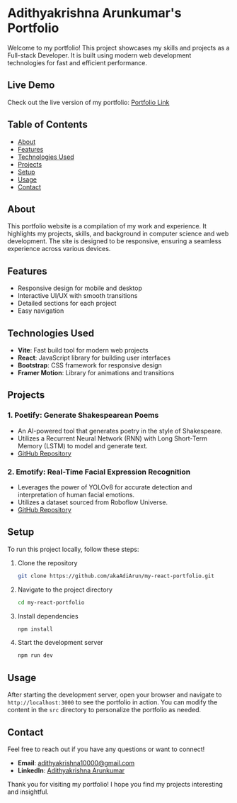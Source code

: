 # Adithyakrishna Arunkumar's Portfolio

Welcome to my portfolio! This project showcases my skills and projects as a Full-stack Developer. It is built using modern web development technologies for fast and efficient performance.

## Live Demo

Check out the live version of my portfolio: [Portfolio Link](https://akaadiarun.github.io/my-react-portfolio/)

## Table of Contents

- [About](#about)
- [Features](#features)
- [Technologies Used](#technologies-used)
- [Projects](#projects)
- [Setup](#setup)
- [Usage](#usage)
- [Contact](#contact)

## About

This portfolio website is a compilation of my work and experience. It highlights my projects, skills, and background in computer science and web development. The site is designed to be responsive, ensuring a seamless experience across various devices.

## Features

- Responsive design for mobile and desktop
- Interactive UI/UX with smooth transitions
- Detailed sections for each project
- Easy navigation

## Technologies Used

- **Vite**: Fast build tool for modern web projects
- **React**: JavaScript library for building user interfaces
- **Bootstrap**: CSS framework for responsive design
- **Framer Motion**: Library for animations and transitions

## Projects

### 1. Poetify: Generate Shakespearean Poems
- An AI-powered tool that generates poetry in the style of Shakespeare.
- Utilizes a Recurrent Neural Network (RNN) with Long Short-Term Memory (LSTM) to model and generate text.
- [GitHub Repository](https://github.com/akaAdiArun/Poetify)

### 2. Emotify: Real-Time Facial Expression Recognition
- Leverages the power of YOLOv8 for accurate detection and interpretation of human facial emotions.
- Utilizes a dataset sourced from Roboflow Universe.
- [GitHub Repository](https://github.com/akaAdiArun/Emotify)

## Setup

To run this project locally, follow these steps:

1. Clone the repository
    ```bash
    git clone https://github.com/akaAdiArun/my-react-portfolio.git
    ```
2. Navigate to the project directory
    ```bash
    cd my-react-portfolio
    ```
3. Install dependencies
    ```bash
    npm install
    ```
4. Start the development server
    ```bash
    npm run dev
    ```

## Usage

After starting the development server, open your browser and navigate to `http://localhost:3000` to see the portfolio in action. You can modify the content in the `src` directory to personalize the portfolio as needed.

## Contact

Feel free to reach out if you have any questions or want to connect!

- **Email**: adithyakrishna10000@gmail.com
- **LinkedIn**: [Adithyakrishna Arunkumar](https://www.linkedin.com/in/adithyakrishnaa/)

Thank you for visiting my portfolio! I hope you find my projects interesting and insightful.
